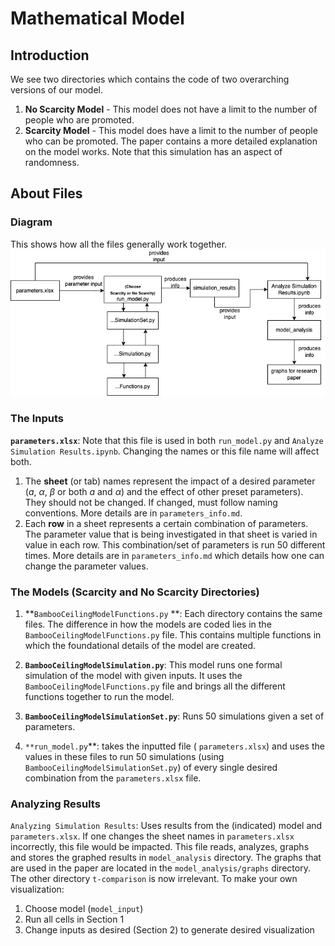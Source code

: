 # Mathematical Model

## Introduction
We see two directories which contains the code of two overarching versions of our model.
1. **No Scarcity Model** - This model does not have a limit to the number of people who are promoted.
2. **Scarcity Model** - This model does have a limit to the number of people who can be promoted.
The paper contains a more detailed explanation on the model works. Note that this simulation has an aspect of randomness.

## About Files

### Diagram
This shows how all the files generally work together.
![DirectoryDiagram](ModelDiagram.png)

### The Inputs

**`parameters.xlsx`**:  Note that this file is used in both `run_model.py` and `Analyze Simulation Results.ipynb`. Changing the names or this file name will affect both.
1. The **sheet** (or tab) names represent the impact of a desired parameter ($a$,  $\alpha$, $\beta$ or both $a$ and $\alpha$) and the effect of other preset parameters). They should not be changed. If changed, must follow naming conventions. More details are in `parameters_info.md`.
2. Each **row** in a sheet represents a certain combination of parameters. The parameter value that is being investigated in that sheet is varied in value in each row. This combination/set of parameters is run 50 different times.
    More details are in `parameters_info.md` which details how one can change the parameter values.


### The Models (Scarcity and No Scarcity Directories)
1. **`BambooCeilingModelFunctions.py` **: Each directory contains the same files. The difference in how the models are coded lies in the `BambooCeilingModelFunctions.py` file. This contains multiple functions in which the foundational details of the model are created.

2. **`BambooCeilingModelSimulation.py`**: This model runs one formal simulation of the model with given inputs. It uses the `BambooCeilingModelFunctions.py` file and brings all the different functions together to run the model.

3. **`BambooCeilingModelSimulationSet.py`**: Runs 50 simulations given a set of parameters.

4. `**run_model.py`**: takes the inputted file ( `parameters.xlsx`) and uses the values in these files to run 50 simulations (using `BambooCeilingModelSimulationSet.py`)  of every single desired combination from the `parameters.xlsx` file.

### Analyzing Results
`Analyzing Simulation Results`: Uses results from the (indicated) model and `parameters.xlsx`. If one changes the sheet names in `parameters.xlsx` incorrectly, this file would be impacted. This file reads, analyzes, graphs and stores the graphed results in `model_analysis` directory. The graphs that are used in the paper are located in the `model_analysis/graphs` directory. The other directory `t-comparison` is now irrelevant. To make your own visualization:
1. Choose model (`model_input`)
2. Run all cells in Section 1
3. Change inputs as desired (Section 2) to generate desired visualization



